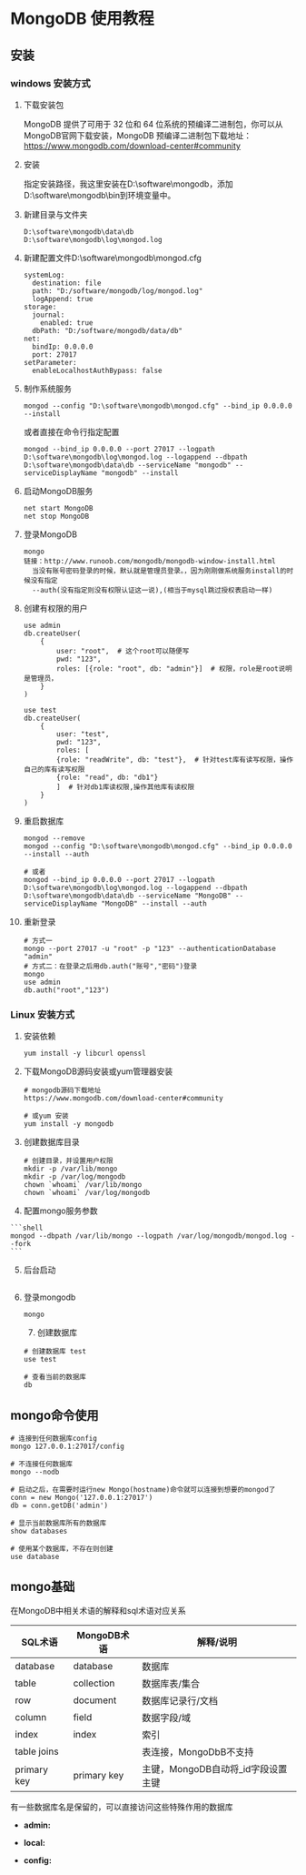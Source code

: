 



# MongoDB 使用教程



## 安装



### windows 安装方式

1. 下载安装包

   MongoDB 提供了可用于 32 位和 64 位系统的预编译二进制包，你可以从MongoDB官网下载安装，MongoDB 预编译二进制包下载地址：https://www.mongodb.com/download-center#community



2. 安装

   指定安装路径，我这里安装在D:\software\mongodb，添加D:\software\mongodb\bin到环境变量中。



3. 新建目录与文件夹

   ```
   D:\software\mongodb\data\db
   D:\software\mongodb\log\mongod.log
   ```

   

4. 新建配置文件D:\software\mongodb\mongod.cfg

   ```
   systemLog:
     destination: file
     path: "D:/software/mongodb/log/mongod.log"
     logAppend: true
   storage:
     journal:
       enabled: true
     dbPath: "D:/software/mongodb/data/db"
   net:
     bindIp: 0.0.0.0
     port: 27017
   setParameter:
     enableLocalhostAuthBypass: false
   ```



5. 制作系统服务

   ```shell
   mongod --config "D:\software\mongodb\mongod.cfg" --bind_ip 0.0.0.0 --install
   ```

   或者直接在命令行指定配置

   ```shell
   mongod --bind_ip 0.0.0.0 --port 27017 --logpath D:\software\mongodb\log\mongod.log --logappend --dbpath    D:\software\mongodb\data\db --serviceName "mongodb" --serviceDisplayName "mongodb" --install
   ```

   

6. 启动MongoDB服务

   ```shell
   net start MongoDB
   net stop MongoDB
   ```

   

7. 登录MongoDB

   ```
   mongo
   链接：http://www.runoob.com/mongodb/mongodb-window-install.html
     当没有账号密码登录的时候，默认就是管理员登录。，因为刚刚做系统服务install的时候没有指定
     --auth(没有指定则没有权限认证这一说),(相当于mysql跳过授权表启动一样)
   ```




 8. 创建有权限的用户

    ```shell
    use admin
    db.createUser(
        {
            user: "root",  # 这个root可以随便写
            pwd: "123",
            roles: [{role: "root", db: "admin"}]  # 权限，role是root说明是管理员，
        }
    )
    
    use test
    db.createUser(
        {
            user: "test",
            pwd: "123",
            roles: [
            {role: "readWrite", db: "test"},  # 针对test库有读写权限，操作自己的库有读写权限
            {role: "read", db: "db1"}
            ]  # 针对db1库读权限,操作其他库有读权限
        }
    )
    ```



9. 重启数据库

   ```shell
   mongod --remove
   mongod --config "D:\software\mongodb\mongod.cfg" --bind_ip 0.0.0.0 --install --auth
   
   # 或者
   mongod --bind_ip 0.0.0.0 --port 27017 --logpath D:\software\mongodb\log\mongod.log --logappend --dbpath
   D:\software\mongodb\data\db --serviceName "MongoDB" --serviceDisplayName "MongoDB" --install --auth
   ```



10. 重新登录

    ```shell
    # 方式一
    mongo --port 27017 -u "root" -p "123" --authenticationDatabase "admin"
    # 方式二：在登录之后用db.auth("账号","密码")登录
    mongo
    use admin
    db.auth("root","123")
    ```

    

### Linux 安装方式

1. 安装依赖

   ```shell
   yum install -y libcurl openssl
   ```



2. 下载MongoDB源码安装或yum管理器安装

   ```shell
   # mongodb源码下载地址
   https://www.mongodb.com/download-center#community
   
   # 或yum 安装
   yum install -y mongodb
   ```



 3. 创建数据库目录

    ```shell
    # 创建目录，并设置用户权限
    mkdir -p /var/lib/mongo
    mkdir -p /var/log/mongodb
    chown `whoami` /var/lib/mongo
    chown `whoami` /var/log/mongodb
    ```



 4.  配置mongo服务参数

    ```shell
    mongod --dbpath /var/lib/mongo --logpath /var/log/mongodb/mongod.log --fork
    ```



 5. 后台启动

    ```shell
    
    ```

    

 6. 登录mongodb

    ```
    mongo
    ```

    

	7. 创建数据库

    ```shell
    # 创建数据库 test
    use test
    
    # 查看当前的数据库
    db
    
    ```

    



## mongo命令使用



```shell
# 连接到任何数据库config
mongo 127.0.0.1:27017/config

# 不连接任何数据库
mongo --nodb

# 启动之后，在需要时运行new Mongo(hostname)命令就可以连接到想要的mongod了
conn = new Mongo('127.0.0.1:27017')
db = conn.getDB('admin')

# 显示当前数据库所有的数据库
show databases

# 使用某个数据库，不存在则创建
use database

```





## mongo基础

在MongoDB中相关术语的解释和sql术语对应关系

| SQL术语     | MongoDB术语 | 解释/说明                          |
| ----------- | ----------- | ---------------------------------- |
| database    | database    | 数据库                             |
| table       | collection  | 数据库表/集合                      |
| row         | document    | 数据库记录行/文档                  |
| column      | field       | 数据字段/域                        |
| index       | index       | 索引                               |
| table joins |             | 表连接，MongoDbB不支持             |
| primary key | primary key | 主键，MongoDB自动将_id字段设置主键 |



有一些数据库名是保留的，可以直接访问这些特殊作用的数据库

- **admin:** 

- **local:**
- **config:**





























